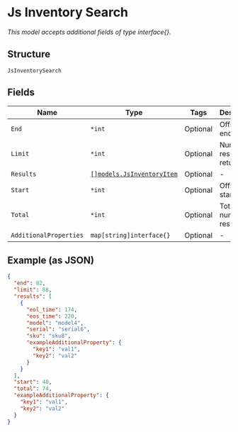 
# Js Inventory Search

*This model accepts additional fields of type interface{}.*

## Structure

`JsInventorySearch`

## Fields

| Name | Type | Tags | Description |
|  --- | --- | --- | --- |
| `End` | `*int` | Optional | Offset to end at |
| `Limit` | `*int` | Optional | Number of results to return |
| `Results` | [`[]models.JsInventoryItem`](../../doc/models/js-inventory-item.md) | Optional | - |
| `Start` | `*int` | Optional | Offset to start from |
| `Total` | `*int` | Optional | Total number of results |
| `AdditionalProperties` | `map[string]interface{}` | Optional | - |

## Example (as JSON)

```json
{
  "end": 82,
  "limit": 88,
  "results": [
    {
      "eol_time": 174,
      "eos_time": 220,
      "model": "model4",
      "serial": "serial6",
      "sku": "sku8",
      "exampleAdditionalProperty": {
        "key1": "val1",
        "key2": "val2"
      }
    }
  ],
  "start": 40,
  "total": 74,
  "exampleAdditionalProperty": {
    "key1": "val1",
    "key2": "val2"
  }
}
```

